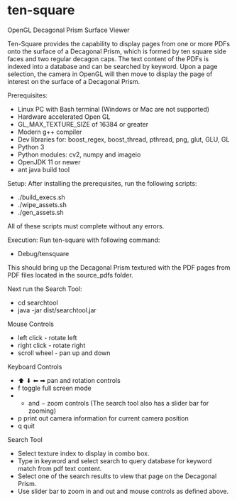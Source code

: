 # ten-square
OpenGL Decagonal Prism Surface Viewer

Ten-Square provides the capability to display pages from one or more PDFs onto the surface
of a Decagonal Prism, which is formed by ten square side faces and two regular decagon caps.
The text content of the PDFs is indexed into a database and can be searched by keyword.
Upon a page selection, the camera in OpenGL will then move to display the page of interest
on the surface of a Decagonal Prism.

Prerequisites:
* Linux PC with Bash terminal (Windows or Mac are not supported)
* Hardware accelerated Open GL
* GL_MAX_TEXTURE_SIZE of 16384 or greater
* Modern g++ compiler
* Dev libraries for: boost_regex, boost_thread, pthread, png, glut, GLU, GL
* Python 3 
* Python modules: cv2, numpy and imageio
* OpenJDK 11 or newer
* ant java build tool

Setup:
After installing the prerequisites, run the following scripts:
* ./build_execs.sh
* ./wipe_assets.sh
* ./gen_assets.sh

All of these scripts must complete without any errors.

Execution:
Run ten-square with following command:
* Debug/tensquare

This should bring up the Decagonal Prism textured with the PDF pages from PDF files located
in the source_pdfs folder.

Next run the Search Tool:
* cd searchtool
* java -jar dist/searchtool.jar

Mouse Controls
* left click - rotate left
* right click - rotate right
* scroll wheel - pan up and down

Keyboard Controls
* ⬆ ⬇ ⬅ ➡ pan and rotation controls
* f toggle full screen mode
* + and − zoom controls (The search tool also has a slider bar for zooming)
* p print out camera information for current camera position
* q quit

Search Tool

* Select texture index to display in combo box.
* Type in keyword and select search to query database for keyword match from pdf text content.
* Select one of the search results to view that page on the Decagonal Prism.
* Use slider bar to zoom in and out and mouse controls as defined above.
